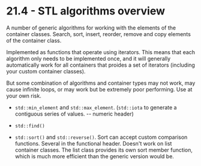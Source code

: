 # 21.4 - STL algorithms overview

A number of generic algorithms for working with the elements of the container classes.
Search, sort, insert, reorder, remove and copy elements of the container class.

Implemented as functions that operate using iterators. This means that each algorithm only
needs to be implemented once, and it will generally automatically work for all containers
that proides a set of iterators (including your custom container classes).

But some combination of algorithms and container types may not work, may cause infinite
loops, or may work but be extremely poor performing. Use at your own risk.

* `std::min_element` and `std::max_element`. (`std::iota` to generate a contiguous series
  of values. -- numeric header)

* `std::find()`

* `std::sort()` and `std::reverse()`. Sort can accept custom comparison functions. Several
  in the functional header. Doesn't work on list container classes. The list class
  provides its own sort member function, which is much more efficient than the generic
  version would be.
